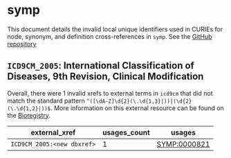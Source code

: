 # symp

This document details the invalid local unique identifiers used in CURIEs
for node, synonym, and definition cross-references in `symp`. See the [GitHub repository](https://github.com/DiseaseOntology/SymptomOntology)


## `ICD9CM_2005`: International Classification of Diseases, 9th Revision, Clinical Modification

Overall, there were 1 invalid
xrefs to external terms in `icd9cm` that did not match the standard
pattern `^([\dA-Z]\d{2}(\.\d{1,3}|))|(\d{2}(\.\d{1,2}|))$`. More information on this
external resource can be found on the
[Bioregistry](https://bioregistry.io/icd9cm).

| external_xref              |   usages_count | usages                                              |
|----------------------------|----------------|-----------------------------------------------------|
| `ICD9CM_2005:<new dbxref>` |              1 | [SYMP:0000821](https://bioregistry.io/SYMP:0000821) |

